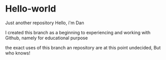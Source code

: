 # Hello-world
Just another repository
Hello, i'm Dan

I created this branch as a beginning to experiencing and working with Github, namely for educational purpose

the exact uses of this branch an repository are at this point undecided, But who knows!
